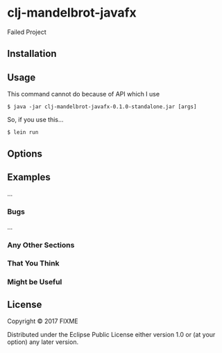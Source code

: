 # clj-mandelbrot-javafx

Failed Project

## Installation



## Usage
This command cannot do because of API which I use

    $ java -jar clj-mandelbrot-javafx-0.1.0-standalone.jar [args]

So, if you use this...    

    $ lein run
    
## Options



## Examples

...

### Bugs

...

### Any Other Sections
### That You Think
### Might be Useful

## License

Copyright © 2017 FIXME

Distributed under the Eclipse Public License either version 1.0 or (at
your option) any later version.
